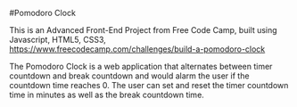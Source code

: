 #Pomodoro Clock

This is an Advanced Front-End Project from Free Code Camp, built using Javascript, HTML5, CSS3, 
https://www.freecodecamp.com/challenges/build-a-pomodoro-clock

The Pomodoro Clock is a web application that alternates between timer countdown and break countdown and would alarm the user if the countdown time reaches 0. The user can set and reset the timer countdown time in minutes as well as the break countdown time. 


